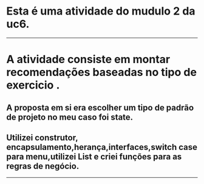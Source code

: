 # Esta é uma atividade do mudulo 2 da uc6.


<hr>
<h1> A atividade consiste em montar recomendações baseadas no tipo de exercicio .
<br> <h2> A proposta em si era escolher um tipo de padrão de projeto no meu caso foi state.
</h2></h1>

<h2>
Utilizei construtor, encapsulamento,herança,interfaces,switch case para menu,utilizei List e criei funções para as regras de negócio.
  
</h2>
<hr>
